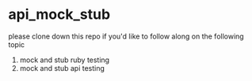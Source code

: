 # api_mock_stub

please clone down this repo if you'd like to follow along on the following topic
1. mock and stub ruby testing
2. mock and stub api testing
